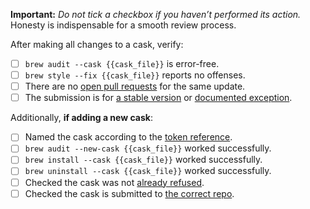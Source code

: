 **Important:** *Do not tick a checkbox if you haven’t performed its action.* Honesty is indispensable for a smooth review process.

After making all changes to a cask, verify:

- [ ] `brew audit --cask {{cask_file}}` is error-free.
- [ ] `brew style --fix {{cask_file}}` reports no offenses.
- [ ] There are no [open pull requests](https://github.com/Homebrew/homebrew-cask-versions/pulls) for the same update.
- [ ] The submission is for [a stable version](https://github.com/Homebrew/homebrew-cask/blob/master/doc/development/adding_a_cask.md#stable-versions) or [documented exception](https://github.com/Homebrew/homebrew-cask/blob/master/doc/development/adding_a_cask.md#but-there-is-no-stable-version).

Additionally, **if adding a new cask**:

- [ ] Named the cask according to the [token reference](https://github.com/Homebrew/homebrew-cask/blob/master/doc/cask_language_reference/token_reference.md).
- [ ] `brew audit --new-cask {{cask_file}}` worked successfully.
- [ ] `brew install --cask {{cask_file}}` worked successfully.
- [ ] `brew uninstall --cask {{cask_file}}` worked successfully.
- [ ] Checked the cask was not [already refused](https://github.com/Homebrew/homebrew-cask-versions/search?q=is%3Aclosed&type=Issues).
- [ ] Checked the cask is submitted to [the correct repo](https://github.com/Homebrew/homebrew-cask/blob/master/doc/development/adding_a_cask.md#finding-a-home-for-your-cask).
